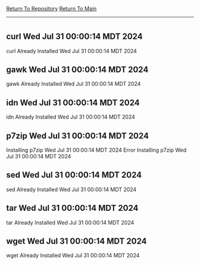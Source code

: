 [Return To Repository](https://github.com/DigitalWarrior/piholeparser/)
[Return To Main](https://github.com/DigitalWarrior/piholeparser/blob/master/RecentRunLogs/Mainlog.md)
____________________________________
# 
## curl Wed Jul 31 00:00:14 MDT 2024
curl Already Installed Wed Jul 31 00:00:14 MDT 2024
## gawk Wed Jul 31 00:00:14 MDT 2024
gawk Already Installed Wed Jul 31 00:00:14 MDT 2024
## idn Wed Jul 31 00:00:14 MDT 2024
idn Already Installed Wed Jul 31 00:00:14 MDT 2024
## p7zip Wed Jul 31 00:00:14 MDT 2024
Installing p7zip Wed Jul 31 00:00:14 MDT 2024
Error Installing p7zip Wed Jul 31 00:00:14 MDT 2024
## sed Wed Jul 31 00:00:14 MDT 2024
sed Already Installed Wed Jul 31 00:00:14 MDT 2024
## tar Wed Jul 31 00:00:14 MDT 2024
tar Already Installed Wed Jul 31 00:00:14 MDT 2024
## wget Wed Jul 31 00:00:14 MDT 2024
wget Already Installed Wed Jul 31 00:00:14 MDT 2024
